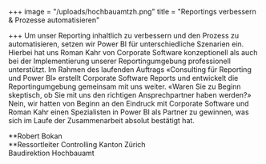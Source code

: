 +++
image = "/uploads/hochbauamtzh.png"
title = "Reportings verbessern & Prozesse automatisieren"

+++
Um unser Reporting inhaltlich zu verbessern und den Prozess zu automatisieren, setzen wir Power BI für unterschiedliche Szenarien ein. Hierbei hat uns Roman Kahr von Corporate Software konzeptionell als auch bei der Implementierung unserer Reportingumgebung professionell unterstützt. Im Rahmen des laufenden Auftrags «Consulting für Reporting und Power BI» erstellt Corporate Software Reports und entwickelt die Reportingumgebung gemeinsam mit uns weiter. «Waren Sie zu Beginn skeptisch, ob Sie mit uns den richtigen Ansprechpartner haben werden?» Nein, wir hatten von Beginn an den Eindruck mit Corporate Software und Roman Kahr einen Spezialisten in Power BI als Partner zu gewinnen, was sich im Laufe der Zusammenarbeit absolut bestätigt hat.

**Robert Bokan  
**Ressortleiter Controlling Kanton Zürich  
Baudirektion Hochbauamt